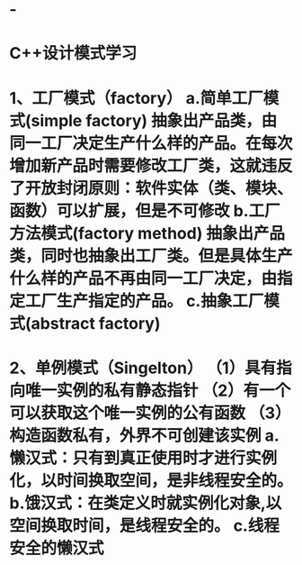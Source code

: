 # -
C++设计模式学习
=============================================================================================================================================================
1、工厂模式（factory）
  a.简单工厂模式(simple factory)
    抽象出产品类，由同一工厂决定生产什么样的产品。在每次增加新产品时需要修改工厂类，这就违反了开放封闭原则：软件实体（类、模块、函数）可以扩展，但是不可修改
  b.工厂方法模式(factory method)
    抽象出产品类，同时也抽象出工厂类。但是具体生产什么样的产品不再由同一工厂决定，由指定工厂生产指定的产品。
  c.抽象工厂模式(abstract factory)
=============================================================================================================================================================
2、单例模式（Singelton）
   （1）具有指向唯一实例的私有静态指针
   （2）有一个可以获取这个唯一实例的公有函数
   （3）构造函数私有，外界不可创建该实例
   a.懒汉式：只有到真正使用时才进行实例化，以时间换取空间，是非线程安全的。
   b.饿汉式：在类定义时就实例化对象,以空间换取时间，是线程安全的。
   c.线程安全的懒汉式
=============================================================================================================================================================


